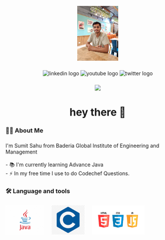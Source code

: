 

<!--
**Sahusumit04/Sahusumit04** is a ✨ _special_ ✨ repository because its `README.md` (this file) appears on your GitHub profile.

Here are some ideas to get you started:

- 🔭 I’m currently working on ...
- 🌱 I’m currently learning ...
- 👯 I’m looking to collaborate on ...
- 🤔 I’m looking for help with ...
- 💬 Ask me about ...
- 📫 How to reach me: ...
- 😄 Pronouns: ...
- ⚡ Fun fact: ...
-->
<div align="center">
  <img height="150" src="my image.jpg"  />
</div>

###

<div align="center">
  <img src="https://img.shields.io/static/v1?message=LinkedIn&logo=linkedin&label=&color=0077B5&logoColor=white&labelColor=&style=for-the-badge" height="25" alt="linkedin logo"  />
  <img src="https://img.shields.io/static/v1?message=Youtube&logo=youtube&label=&color=FF0000&logoColor=white&labelColor=&style=for-the-badge" height="25" alt="youtube logo"  />
  <img src="https://img.shields.io/static/v1?message=Twitter&logo=twitter&label=&color=1DA1F2&logoColor=white&labelColor=&style=for-the-badge" height="25" alt="twitter logo"  />
</div>

###

<div align="center">
  <img src="https://visitor-badge.laobi.icu/badge?page_id=maurodesouza.maurodesouza&"  />
</div>

###

<h1 align="center">hey there 👋</h1>

###

<h3 align="left">👩‍💻  About Me</h3>

###

<p align="left">I'm Sumit Sahu  from Baderia Global Institute of Engineering and Management<br><br>- 📚 I'm currently learning Advance Java<br>- ⚡ In my free time I use to do Codechef Questions.</p>

###

<h3 align="left">🛠 Language and tools</h3>

###

<div align="left">
  <img src="java-logo2.jpg" height="80" alt="go logo"  />
  <img width="12" />
  <img src="C-logo.png" height="80" alt="rust logo"  />
  <img width="12" />
  <img src="html-logo.jpg" height="80" alt="ruby logo"  />
  <img width="12" />
 </div>




###
